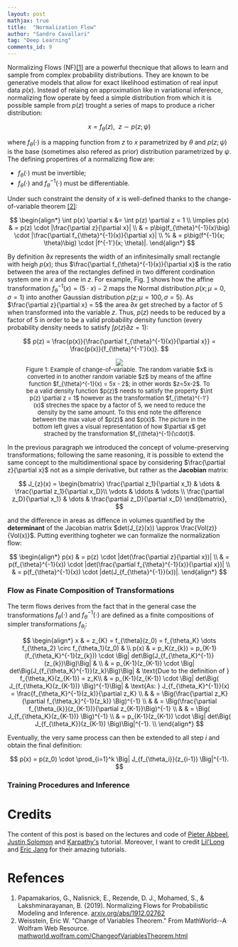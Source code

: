 ```yaml
---
layout: post
mathjax: true
title:  "Normalization Flow"
author: "Sandro Cavallari"
tag: "Deep Learning"
comments_id: 9
---
```


Normalizing Flows (NF)[[1]](#ref:normalization-flow-review) are a powerful thecnique that allows to learn and sample from complex probability distributions.
They are known to be generative models that allow for exact likelihood estimation of real input data $p(x)$.
Instead of relaing on approximation like in variational inference, normalizing flow operate by feed a simple distribution from which it is possible sample from $p(z)$ trought a series of maps to produce a richer distribution:

$$
x = f_{\theta}(z), ~~ z \sim p(z; \psi)
$$

where $f_{\theta}(\cdot)$ is a mapping function from $z$ to $x$ parametrized by $\theta$ and $p(z; \psi)$ is the base (sometimes also refered as prior) distribution parametrized by $\psi$.
The defining propertires of a normalizing flow are:
 - $f_{\theta}(\cdot)$ must be invertible;
 - $f_{\theta}(\cdot)$ and $f_{\theta}^{-1}(\cdot)$ must be differentiable.

Under such constraint the density of $x$ is well-defined thanks to the change-of-variable theorem [[2]](#ref:change-of-variable):

$$
\begin{align*}
    \int p(x) \partial x &= \int p(z) \partial z = 1 \\
    \implies p(x) & = p(z) \cdot |\frac{\partial z}{\partial x}| \\
    & = p\big(f_{\theta}^{-1}(x)\big) \cdot |\frac{\partial f_{\theta}^{-1}(x)}{\partial x}| \\
    % & = p\big(f^{-1}(x; \theta)\big) \cdot |f^{-1'}(x; \theta)|.
\end{align*}
$$

By definition $\partial x$ represents the width of an infinitesimally small rectangle with heigh $p(x)$; thus $\frac{\partial f_{\theta}^{-1}(x)}{\partial x}$ is the ratio between the area of the rectangles defined in two different cordination system one in $x$ and one in $z$.
For example, Fig. [1]($fig:change-of-variable) shows how the affine transformation $f_{\theta}^{-1}(x) = (5 \cdot x) - 2$ maps the Normal distribution $p(x; \mu=0, \sigma=1)$ into another Gaussian distribution $p(z; \mu=100, \sigma=5)$.
As $\frac{\partial z}{\partial x} = 5$ the area $\partial x$ get streched by a factor of 5 when transformed into the variable $z$. Thus, $p(z)$ needs to be reduced by a factor of 5 in order to be a valid probability density function (every probability density needs to satisfy $\int p(z) \partial z = 1$):

$$
p(z) = \frac{p(x)}{\frac{\partial f_{\theta}^{-1}(x)}{\partial x}} = \frac{p(x)}{f_{\theta}^{-1'}(x)}.
$$

<div style="text-align:center;" id="fig:change-of-variable">
    <figure>
        <img src="{{site.baseurl}}/assets/img/norm_flow/change-of-variable.png" style="max-width: 98%">
        <figcaption style="font-size:small;">
            Figure 1: Example of change-of-variable. The random variable $x$ is converted in to another random variable $z$ by means of the affine function $f_{\theta}^{-1}(x) = 5x - 2$; in other words $z=5x-2$.
            To be a valid density function $p(z)$ needs to satisfy the property $\int p(z) \partial z = 1$ however as the transformation $f_{\theta}^{-1'}(x)$ streches the space by a factor of 5, we need to reduce the density by the same amount.
            To this end note the difference between the max value of $p(z)$ and $p(x)$.
            The picture in the bottom left gives a visual representation of how $\partial x$ get strached by the transformation $f_{\theta}^{-1}(\cdot)$.
        </figcaption>
    </figure>
</div>


In the previous paragraph we introduced the concept of volume-preserving transformations; following the same reasoning, it is possible to extend the same concept to the multidimentional space by considering $\frac{\partial z}{\partial x}$ not as a simple derivative, but rather as the **Jacobian** matrix:

$$
J_{z}(x) = \begin{bmatrix} 
    \frac{\partial z_1}{\partial x_1} & \dots & \frac{\partial z_1}{\partial x_D}\\
    \vdots & \ddots &  \vdots \\
    \frac{\partial z_D}{\partial x_1} & \dots & \frac{\partial z_D}{\partial x_D}
\end{bmatrix},
$$

and the difference in areas as diffence in volumes quantified by the **determinant** of the Jacobian matrix
$det(J_{z}(x)) \approx \frac{Vol(z)}{Vol(x)}$.
Putting everithing togheter we can formalize the normalization flow:

$$
\begin{align*}
p(x) & = p(z) \cdot |det(\frac{\partial z}{\partial x})| \\
& = p(f_{\theta}^{-1}(x)) \cdot |det(\frac{\partial f_{\theta}^{-1}(x)}{\partial x})| \\
& = p(f_{\theta}^{-1}(x)) \cdot |det(J_{f_{\theta}^{-1}}(x))|.
\end{align*}
$$

### Flow as Finate Composition of Transformations

The term flows derives from the fact that in the general case the transformations $f_{\theta}(\cdot)$ and $f_{\theta}^{-1}(\cdot)$ are defined as a finite compositions of simpler transformations $f_{\theta_i}$:

$$
\begin{align*}
x & = z_{K} = f_{\theta}(z_0) = f_{\theta_K} \dots f_{\theta_2} \circ f_{\theta_1}(z_0) & \\
p(x) & = p_K(z_{k}) = p_{K-1}(f_{\theta_K}^{-1}(z_{k})) \cdot \Big| det\Big(J_{f_{\theta_K}^{-1}}(z_{k})\Big)\Big| & \\
& = p_{K-1}(z_{K-1}) \cdot \Big| det\Big(J_{f_{\theta_K}^{-1}}(z_k)\Big)\Big| & \text{Due to the definition of } f_{\theta_K}(z_{K-1}) = z_K\\
& = p_{K-1}(z_{K-1}) \cdot \Big| det\Big( J_{f_{\theta_K}(z_{K-1})} \Big)^{-1}\Big| & \text{As: } J_{f_{\theta_K}^{-1}}(x) = \frac{f_{\theta_K}^{-1}(z_k)}{\partial z_K} \\
& & = \Big(\frac{\partial z_K}{\partial f_{\theta_k}^{-1}(z_k)} \Big)^{-1} \\
& & = \Big(\frac{\partial f_{\theta_{k}}(z_{K-1})}{\partial z_{K-1}}\Big)^{-1} \\
& & = \Big( J_{f_{\theta_K}(z_{K-1})} \Big)^{-1} \\
& = p_{K-1}(z_{K-1}) \cdot \Big| det\Big( J_{f_{\theta_K}}(z_{K-1}) \Big)\Big|^{-1}. \\
\end{align*}
$$

Eventually, the very same process can then be extended to all step $i$ and obtain the final definition:

$$
p(x) = p(z_0) \cdot \prod_{i=1}^k \Big| J_{f_{\theta_i}}(z_{i-1}) \Big|^{-1}.
$$
<!-- complexity of daterminat computation -->

### Training Procedures and Inference

<!-- training process with max-likelihood -->
<!-- KL divergence formulation -->
<!-- comparison of inference with other models -->
<!-- tractable inference and sampling -->
# Credits

The content of this post is based on the lectures and code of [Pieter Abbeel](https://sites.google.com/view/berkeley-cs294-158-sp20/home), [Justin Solomon](https://groups.csail.mit.edu/gdpgroup/6838_spring_2021.html) and [Karpathy's](https://github.com/karpathy/pytorch-normalizing-flows) tutorial.
Moreover, I want to credit [Lil'Long](https://lilianweng.github.io/posts/2018-10-13-flow-models/) and [Eric Jang](https://blog.evjang.com/2018/01/nf1.html) for their amazing tutorials.

# Refences

<ol>
    <li id="ref:normalization-flow-review"> Papamakarios, G., Nalisnick, E., Rezende, D. J., Mohamed, S., & Lakshminarayanan, B. (2019). Normalizing Flows for Probabilistic Modeling and Inference. <a href="http://arxiv.org/abs/1912.02762">arxiv.org/abs/1912.02762</a></li>
    <li id="ref:change-of-variable"> Weisstein, Eric W. "Change of Variables Theorem." From MathWorld--A Wolfram Web Resource. <a href="https://mathworld.wolfram.com/ChangeofVariablesTheorem.html">mathworld.wolfram.com/ChangeofVariablesTheorem.html</a> </li>
    
</ol>